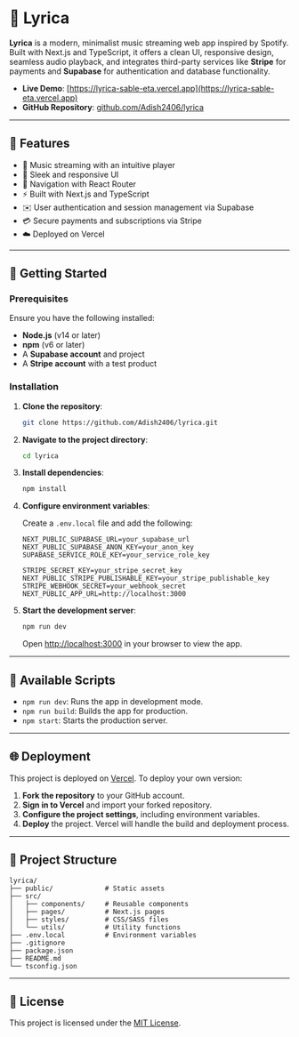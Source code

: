 # 🎵 Lyrica

**Lyrica** is a modern, minimalist music streaming web app inspired by Spotify. Built with Next.js and TypeScript, it offers a clean UI, responsive design, seamless audio playback, and integrates third-party services like **Stripe** for payments and **Supabase** for authentication and database functionality.

- **Live Demo**: [https://lyrica-sable-eta.vercel.app](https://lyrica-sable-eta.vercel.app)
- **GitHub Repository**: [github.com/Adish2406/lyrica](https://github.com/Adish2406/lyrica)

---

## 🚀 Features

- 🎷 Music streaming with an intuitive player
- 🎨 Sleek and responsive UI
- 🧱 Navigation with React Router
- ⚡ Built with Next.js and TypeScript
- ✉️ User authentication and session management via Supabase
- 💳 Secure payments and subscriptions via Stripe
- ☁️ Deployed on Vercel

---

## 💠 Getting Started

### Prerequisites

Ensure you have the following installed:

- **Node.js** (v14 or later)
- **npm** (v6 or later)
- A **Supabase account** and project
- A **Stripe account** with a test product

### Installation

1. **Clone the repository**:

   ```bash
   git clone https://github.com/Adish2406/lyrica.git
   ```

2. **Navigate to the project directory**:

   ```bash
   cd lyrica
   ```

3. **Install dependencies**:

   ```bash
   npm install
   ```

4. **Configure environment variables**:

   Create a `.env.local` file and add the following:

   ```env
   NEXT_PUBLIC_SUPABASE_URL=your_supabase_url
   NEXT_PUBLIC_SUPABASE_ANON_KEY=your_anon_key
   SUPABASE_SERVICE_ROLE_KEY=your_service_role_key

   STRIPE_SECRET_KEY=your_stripe_secret_key
   NEXT_PUBLIC_STRIPE_PUBLISHABLE_KEY=your_stripe_publishable_key
   STRIPE_WEBHOOK_SECRET=your_webhook_secret
   NEXT_PUBLIC_APP_URL=http://localhost:3000
   ```

5. **Start the development server**:

   ```bash
   npm run dev
   ```

   Open [http://localhost:3000](http://localhost:3000) in your browser to view the app.

---

## 🧪 Available Scripts

- `npm run dev`: Runs the app in development mode.
- `npm run build`: Builds the app for production.
- `npm start`: Starts the production server.

---

## 🌐 Deployment

This project is deployed on [Vercel](https://vercel.com/). To deploy your own version:

1. **Fork the repository** to your GitHub account.
2. **Sign in to Vercel** and import your forked repository.
3. **Configure the project settings**, including environment variables.
4. **Deploy** the project. Vercel will handle the build and deployment process.

---

## 📁 Project Structure

```
lyrica/
├── public/             # Static assets
├── src/
│   ├── components/     # Reusable components
│   ├── pages/          # Next.js pages
│   ├── styles/         # CSS/SASS files
│   └── utils/          # Utility functions
├── .env.local          # Environment variables
├── .gitignore
├── package.json
├── README.md
└── tsconfig.json
```

---

## 📄 License

This project is licensed under the [MIT License](LICENSE).

